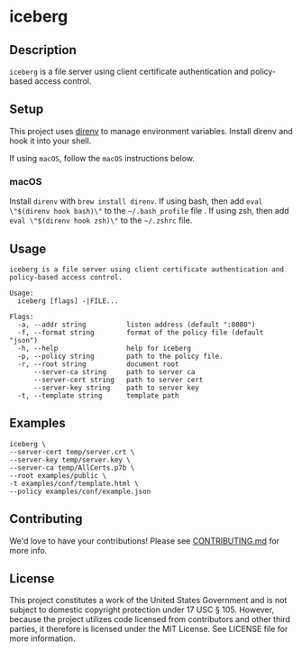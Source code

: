 # iceberg

## Description

`iceberg` is a file server using client certificate authentication and policy-based access control.

## Setup

This project uses [direnv](https://direnv.net/) to manage environment variables.  Install direnv and hook it into your shell.

If using `macOS`, follow the `macOS` instructions below.

### macOS

Install `direnv` with `brew install direnv`.  If using bash, then add `eval \"$(direnv hook bash)\"` to the `~/.bash_profile` file .  If using zsh, then add `eval \"$(direnv hook zsh)\"` to the `~/.zshrc` file.

## Usage

```
iceberg is a file server using client certificate authentication and policy-based access control.

Usage:
  iceberg [flags] -|FILE...

Flags:
  -a, --addr string          listen address (default ":8080")
  -f, --format string        format of the policy file (default "json")
  -h, --help                 help for iceberg
  -p, --policy string        path to the policy file.
  -r, --root string          document root
      --server-ca string     path to server ca
      --server-cert string   path to server cert
      --server-key string    path to server key
  -t, --template string      template path
```

## Examples

```shell
iceberg \
--server-cert temp/server.crt \
--server-key temp/server.key \
--server-ca temp/AllCerts.p7b \
--root examples/public \
-t examples/conf/template.html \
--policy examples/conf/example.json
```

## Contributing

We'd love to have your contributions!  Please see [CONTRIBUTING.md](CONTRIBUTING.md) for more info.

## License

This project constitutes a work of the United States Government and is not subject to domestic copyright protection under 17 USC § 105.  However, because the project utilizes code licensed from contributors and other third parties, it therefore is licensed under the MIT License.  See LICENSE file for more information.

